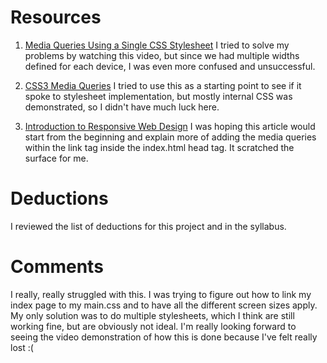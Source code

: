 # Resources
1. [Media Queries Using a Single CSS Stylesheet](https://www.youtube.com/watch?v=onxJ7lFPfqk)
I tried to solve my problems by watching this video, but since we had multiple widths defined for each device, I was even more confused and unsuccessful. 

2. [CSS3 Media Queries](http://www.w3schools.com/css/css3_mediaqueries.asp)
I tried to use this as a starting point to see if it spoke to stylesheet implementation, but mostly internal CSS was demonstrated, so I didn't have much luck here. 

3. [Introduction to Responsive Web Design](https://www.toptal.com/designers/responsive/introduction-to-responsive-web-design-pseudo-elements-media-queries)
I was hoping this article would start from the beginning and explain more of adding the media queries within the link tag inside the index.html head tag. It scratched the surface for me.

# Deductions
I reviewed the list of deductions for this project and in the syllabus.

# Comments
I really, really struggled with this. I was trying to figure out how to link my index page to my main.css and to have all the different screen sizes apply. My only solution was to do multiple stylesheets, which I think are still working fine, but are obviously not ideal. I'm really looking forward to seeing the video demonstration of how this is done because I've felt really lost :( 